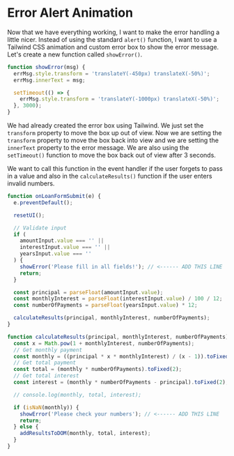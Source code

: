 # Error Alert Animation

Now that we have everything working, I want to make the error handling a little nicer. Instead of using the standard `alert()` function, I want to use a Tailwind CSS animation and custom error box to show the error message. Let's create a new function called `showError()`.

```js
function showError(msg) {
  errMsg.style.transform = 'translateY(-450px) translateX(-50%)';
  errMsg.innerText = msg;

  setTimeout(() => {
    errMsg.style.transform = 'translateY(-1000px) translateX(-50%)';
  }, 3000);
}
```

We had already created the error box using Tailwind. We just set the `transform` property to move the box up out of view. Now we are setting the `transform` property to move the box back into view and we are setting the `innerText` property to the error message. We are also using the `setTimeout()` function to move the box back out of view after 3 seconds.

We want to call this function in the event handler if the user forgets to pass in a value and also in the `calculateResults()` function if the user enters invalid numbers.

```js
function onLoanFormSubmit(e) {
  e.preventDefault();

  resetUI();

  // Validate input
  if (
    amountInput.value === '' ||
    interestInput.value === '' ||
    yearsInput.value === ''
  ) {
    showError('Please fill in all fields!'); // <------ ADD THIS LINE
    return;
  }

  const principal = parseFloat(amountInput.value);
  const monthlyInterest = parseFloat(interestInput.value) / 100 / 12;
  const numberOfPayments = parseFloat(yearsInput.value) * 12;

  calculateResults(principal, monthlyInterest, numberOfPayments);
}
```

```js
function calculateResults(principal, monthlyInterest, numberOfPayments) {
  const x = Math.pow(1 + monthlyInterest, numberOfPayments);
  // Get monthly payment
  const monthly = ((principal * x * monthlyInterest) / (x - 1)).toFixed(2);
  // Get total payment
  const total = (monthly * numberOfPayments).toFixed(2);
  // Get total interest
  const interest = (monthly * numberOfPayments - principal).toFixed(2);

  // console.log(monthly, total, interest);

  if (isNaN(monthly)) {
    showError('Please check your numbers'); // <------ ADD THIS LINE
    return;
  } else {
    addResultsToDOM(monthly, total, interest);
  }
}
```
